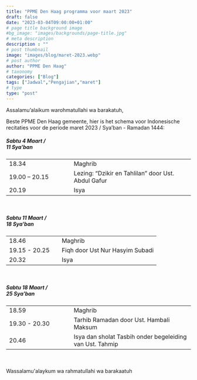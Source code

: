 ```yaml
---
title: "PPME Den Haag programma voor maart 2023"
draft: false
date: "2023-03-04T09:00:00+01:00"
# page title background image
#bg_image: "images/backgrounds/page-title.jpg"
# meta description
description : ""
# post thumbnail
image: "images/blog/maret-2023.webp"
# post author
author: "PPME Den Haag"
# taxonomy
categories: ["Blog"]
tags: ["Jadwal","Pengajian","maret"]
# type
type: "post"
---
```


Assalamu’alaikum warohmatullahi wa barakatuh,

Beste PPME Den Haag gemeente, hier is het schema voor Indonesische recitaties voor de periode maret 2023 / Sya’ban - Ramadan 1444:

##### Sabtu 4 Maart /<br/> 11 Sya'ban
<table style="width:100%">
<tr><td style="width:35%;margin:0;">18.34</td><td style="width:65%;margin:0;">Maghrib</td></tr>
<tr><td style="width:35%;margin:0;">19.00 – 20.15</td><td style="width:65%;margin:0;"> Lezing: “Dzikir en Tahlilan” door Ust. Abdul Gafur</td></tr>
<tr><td style="width:35%;margin:0;">20.19</td><td style="width:65%;margin:0;">Isya</td></tr>
</table>
<br/>




##### Sabtu 11 Maart /<br/> 18 Sya'ban
<table style="width:100%">
<tr><td style="width:35%;margin:0;">18.46</td><td style="width:65%;margin:0;">Maghrib</td></tr>
<tr><td style="width:35%;margin:0;">19.15 - 20.25</td><td style="width:65%;margin:0;">Fiqh door Ust Nur Hasyim Subadi</td></tr>
<tr><td style="width:35%;margin:0;">20.32</td><td style="width:65%;margin:0;">Isya</td></tr>
</table>
<br/>


##### Sabtu 18 Maart /<br/> 25 Sya'ban
<table style="width:100%">
<tr><td style="width:35%;margin:0;">18.59</td><td style="width:65%;margin:0;">Maghrib</td></tr>
<tr><td style="width:35%;margin:0;">19.30 - 20.30</td><td style="width:65%;margin:0;">Tarhib Ramadan door Ust. Hambali Maksum</td></tr>
<tr><td style="width:35%;margin:0;">20.46</td><td style="width:65%;margin:0;">Isya dan sholat Tasbih onder begeleiding van Ust. Tahmip </td></tr>
</table>
<br/>



<br/>
Wassalamu'alaykum wa rahmatullahi wa barakaatuh
